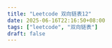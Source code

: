 ```yaml
---
title: "Leetcode 双向链表12"
date: 2025-06-16T22:16:50+08:00
tags: ["leetcode", "双向链表"]
draft: false
---
```



